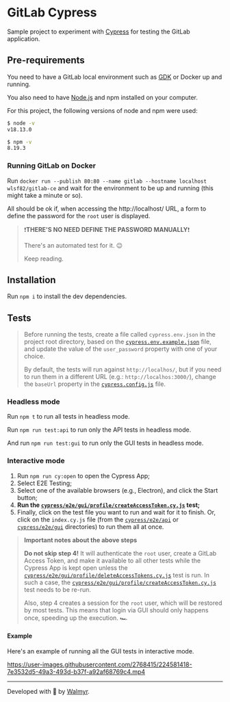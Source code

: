 # GitLab Cypress

Sample project to experiment with [Cypress](https://cypress.io) for testing the GitLab application.

## Pre-requirements

You need to have a GitLab local environment such as [GDK](https://gitlab.com/gitlab-org/gitlab-development-kit) or Docker up and running.

You also need to have [Node.js](https://nodejs.org/) and npm installed on your computer.

For this project, the following versions of node and npm were used:

```sh
$ node -v
v18.13.0

$ npm -v
8.19.3
```

### Running GitLab on Docker

Run `docker run --publish 80:80 --name gitlab --hostname localhost wlsf82/gitlab-ce` and wait for the environment to be up and running (this might take a minute or so).

All should be ok if, when accessing the http://localhost/ URL, a form to define the password for the `root` user is displayed.

> ❗**THERE'S NO NEED DEFINE THE PASSWORD MANUALLY**❗
>
> There's an automated test for it. 😉
>
> Keep reading.

## Installation

Run `npm i` to install the dev dependencies.

## Tests

> Before running the tests, create a file called `cypress.env.json` in the project root directory, based on the [`cypress.env.example.json`](./cypress.env.example.json) file, and update the value of the `user_password` property with one of your choice.
>
> By default, the tests will run against `http://localhos/`, but if you need to run them in a different URL (e.g.: `http://localhos:3000/`), change the `baseUrl` property in the [`cypress.config.js`](./cypress.config.js) file.

### Headless mode

Run `npm t` to run all tests in headless mode.

Run `npm run test:api` to run only the API tests in headless mode.

And run `npm run test:gui` to run only the GUI tests in headless mode.

### Interactive mode

1. Run `npm run cy:open` to open the Cypress App;
2. Select E2E Testing;
3. Select one of the available browsers (e.g., Electron), and click the Start button;
4. **Run the [`cypress/e2e/gui/profile/createAccessToken.cy.js`](./cypress/e2e/gui/profile/createAccessToken.cy.js) test;**
5. Finally, click on the test file you want to run and wait for it to finish. Or, click on the `index.cy.js` file (from the [`cypress/e2e/api`](./cypress/e2e/api/) or [`cypress/e2e/gui`](./cypress/e2e/gui/) directories) to run them all at once.

> **Important notes about the above steps**
>
> **Do not skip step 4!** It will authenticate the `root` user, create a GitLab Access Token, and make it available to all other tests while the Cypress App is kept open unless the [`cypress/e2e/gui/profile/deleteAccessTokens.cy.js`](./cypress/e2e/gui/profile/deleteAccessTokens.cy.js) test is run. In such a case, the [`cypress/e2e/gui/profile/createAccessToken.cy.js`](./cypress/e2e/gui/profile/createAccessToken.cy.js) test needs to be re-run.
>
> Also, step 4 creates a session for the `root` user, which will be restored by most tests. This means that login via GUI should only happens once, speeding up the execution. 🏎️

#### Example

Here's an example of running all the GUI tests in interactive mode.

https://user-images.githubusercontent.com/2768415/224581418-7e3532d5-49a3-493d-b37f-a92af68769c4.mp4

___

Developed with 💚 by [Walmyr](https://walmyr.dev).
